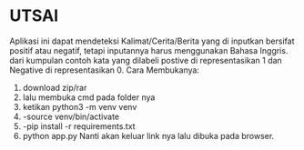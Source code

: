 # UTSAI
Aplikasi ini dapat mendeteksi Kalimat/Cerita/Berita yang di inputkan bersifat positif atau negatif, tetapi inputannya harus menggunakan Bahasa Inggris. 
dari kumpulan contoh kata yang dilabeli postive di representasikan 1 dan Negative di representasikan 0. 
Cara Membukanya:
1. download zip/rar 
2. lalu membuka cmd pada folder nya 
3. ketikan python3 -m venv venv
4. -source venv/bin/activate
5. -pip install -r requirements.txt
6. python app.py
Nanti akan keluar link nya lalu dibuka pada browser. 
